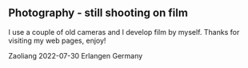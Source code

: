 ## Photography - still shooting on film

I use a couple of old cameras and I develop film by myself. Thanks for visiting my web pages, enjoy!

Zaoliang
2022-07-30 Erlangen Germany
